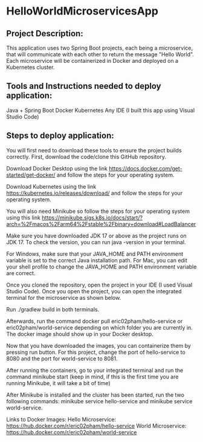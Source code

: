 # HelloWorldMicroservicesApp
## Project Description:
This application uses two Spring Boot projects, each being a microservice, that will communicate 
with each other to return the message "Hello World". Each microservice will be containerized in Docker 
and deployed on a Kubernetes cluster.

## Tools and Instructions needed to deploy application:
Java + Spring Boot
Docker
Kubernetes
Any IDE (I built this app using Visual Studio Code)

## Steps to deploy application: 
You will first need to download these tools to ensure the project builds correctly.
First, download the code/clone this GitHub repository. 

Download Docker Desktop using the link https://docs.docker.com/get-started/get-docker/ and follow the steps for your operating system.

Download Kubernetes using the link https://kubernetes.io/releases/download/ and follow the steps for your operating system. 

You will also need Minikube so follow the steps for your operating system using this link https://minikube.sigs.k8s.io/docs/start/?arch=%2Fmacos%2Farm64%2Fstable%2Fbinary+download#LoadBalancer

Make sure you have downloaded JDK 17 or above as the project runs on JDK 17. 
To check the version, you can run java -version in your terminal. 

For Windows, make sure that your JAVA_HOME and PATH environment variable is set to the correct Java installation path.
For Mac, you can edit your shell profile to change the JAVA_HOME and PATH environment variable are correct.

Once you cloned the repository, open the project in your IDE (I used Visual Studio Code).
Once you open the project, you can open the integrated terminal for the microservice as shown below.

Run ./gradlew build in both terminals.

Afterwards, run the command docker pull eric02pham/hello-service or eric02pham/world-service depending on which 
folder you are currently in. The docker image should show up in your Docker desktop. 

Now that you have downloaded the images, you can containerize them by pressing run button. For this project, change the 
port of hello-service to 8080 and the port for world-service to 8081.

After running the containers, go to your integrated terminal and run the command minikube start (keep in mind, if this is 
the first time you are running Minikube, it will take a bit of time)

After Minikube is installed and the cluster has been started, run the two following commands: minikube service hello-service and minikube service world-service. 



Links to Docker Images:
Hello Microservice: https://hub.docker.com/r/eric02pham/hello-service
World Microservice: https://hub.docker.com/r/eric02pham/world-service
